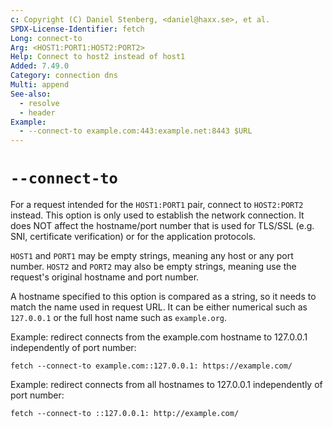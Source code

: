 ```yaml
---
c: Copyright (C) Daniel Stenberg, <daniel@haxx.se>, et al.
SPDX-License-Identifier: fetch
Long: connect-to
Arg: <HOST1:PORT1:HOST2:PORT2>
Help: Connect to host2 instead of host1
Added: 7.49.0
Category: connection dns
Multi: append
See-also:
  - resolve
  - header
Example:
  - --connect-to example.com:443:example.net:8443 $URL
---
```


# `--connect-to`

For a request intended for the `HOST1:PORT1` pair, connect to `HOST2:PORT2`
instead. This option is only used to establish the network connection. It does
NOT affect the hostname/port number that is used for TLS/SSL (e.g. SNI,
certificate verification) or for the application protocols.

`HOST1` and `PORT1` may be empty strings, meaning any host or any port number.
`HOST2` and `PORT2` may also be empty strings, meaning use the request's
original hostname and port number.

A hostname specified to this option is compared as a string, so it needs to
match the name used in request URL. It can be either numerical such as
`127.0.0.1` or the full host name such as `example.org`.

Example: redirect connects from the example.com hostname to 127.0.0.1
independently of port number:

    fetch --connect-to example.com::127.0.0.1: https://example.com/

Example: redirect connects from all hostnames to 127.0.0.1 independently of
port number:

    fetch --connect-to ::127.0.0.1: http://example.com/
